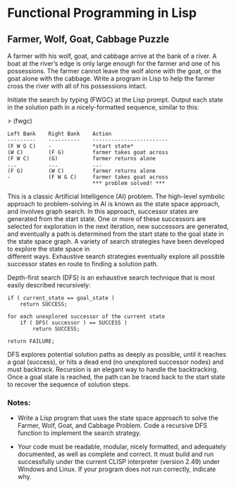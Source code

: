 # Functional Programming in Lisp
## Farmer, Wolf, Goat, Cabbage Puzzle

A farmer with his wolf, goat, and cabbage arrive at the bank of a river. A boat 
at the river’s edge is only large enough for the farmer and one of his 
possessions. The farmer cannot leave the wolf alone with the goat, or the goat
alone with the cabbage. Write a program in Lisp to help the farmer cross the 
river with all of his possessions intact.

Initiate the search by typing (FWGC) at the Lisp prompt. Output each state in 
the solution path in a nicely-formatted sequence, similar to this:

  *>* (fwgc)

    Left Bank    Right Bank    Action
    ---------    ----------    ------------------------
    (F W G C)    -             *start state*
    (W C)        (F G)         farmer takes goat across
    (F W C)      (G)           farmer returns alone
    ...          ...           ...
    (F G)        (W C)         farmer returns alone
    -            (F W G C)     farmer takes goat across
                               *** problem solved! ***
This is a classic Artificial Intelligence (AI) problem. The high-level  symbolic 
approach to problem-solving in AI is known as the state space approach, and 
involves graph search. In this approach, successor states are generated from the 
start state. One or more of these successors are selected for exploration in the 
next iteration, new successors are generated, and eventually a path is 
determined from the start state to the goal state in the state space graph. A 
variety of search strategies have been developed to explore the state space in  
different ways. Exhaustive search strategies eventually explore all possible 
successor states en route to finding a solution path. 

Depth-first search (DFS) is an exhaustive search technique that is most easily 
described recursively:

    if ( current_state == goal_state )
        return SUCCESS;

    for each unexplored successor of the current state
        if ( DFS( successor ) == SUCCESS )
            return SUCCESS;

    return FAILURE;

DFS explores potential solution paths as deeply as possible, until it reaches a 
goal (success), or hits a dead end (no unexplored successor nodes) and must 
backtrack. Recursion is an elegant way to handle the backtracking. Once a goal 
state is reached, the path can be traced back to the start state to recover the 
sequence of solution steps.

### Notes:
 - Write a Lisp program that uses the state space approach to solve the Farmer, 
   Wolf, Goat, and Cabbage Problem. Code a recursive DFS function to implement 
   the search strategy. 
   
 - Your code must be readable, modular, nicely formatted, and adequately 
   documented, as well as complete and correct. It must build and run 
   successfully under the current CLISP interpreter (version 2.49) under Windows
   and Linux. If your program does not run correctly, indicate why. 
